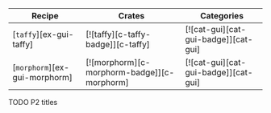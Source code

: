 | Recipe | Crates | Categories |
|--------|--------|------------|
| [`taffy`][ex-gui-taffy] | [![taffy][c-taffy-badge]][c-taffy] | [![cat-gui][cat-gui-badge]][cat-gui] |
| [`morphorm`][ex-gui-morphorm] | [![morphorm][c-morphorm-badge]][c-morphorm] | [![cat-gui][cat-gui-badge]][cat-gui] |

<div class="hidden">
TODO P2 titles
</div>

